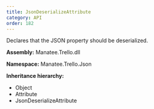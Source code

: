 ```yaml
---
title: JsonDeserializeAttribute
category: API
order: 182
---
```


Declares that the JSON property should be deserialized.

**Assembly:** Manatee.Trello.dll

**Namespace:** Manatee.Trello.Json

**Inheritance hierarchy:**

- Object
- Attribute
- JsonDeserializeAttribute

